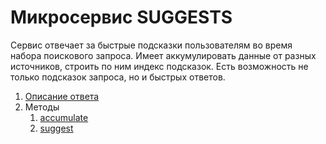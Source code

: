 # Микросервис SUGGESTS

Сервис отвечает за быстрые подсказки пользователям во время набора поискового
запроса. Имеет аккумулировать данные от разных источников, строить по ним
индекс подсказок. Есть возможность не только подсказок запроса, но и быстрых
ответов.


1. [Описание ответа](response.md)
2. Методы
    1. [accumulate](methods/accumulate.md)
    2. [suggest](methods/suggest.md)
